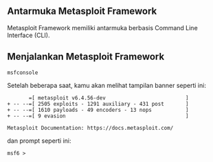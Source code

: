 ## Antarmuka Metasploit Framework

Metasploit Framework memiliki antarmuka berbasis Command Line Interface (CLI).
## Menjalankan Metasploit Framework 

```
msfconsole
```

Setelah beberapa saat, kamu akan melihat tampilan banner seperti ini:

```
       =[ metasploit v6.4.56-dev                          ]
+ -- --=[ 2505 exploits - 1291 auxiliary - 431 post       ]
+ -- --=[ 1610 payloads - 49 encoders - 13 nops           ]
+ -- --=[ 9 evasion                                       ]

Metasploit Documentation: https://docs.metasploit.com/
```

dan prompt seperti ini:

```
msf6 >
```
